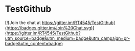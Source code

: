 # TestGithub

[![Join the chat at https://gitter.im/RT4545/TestGithub](https://badges.gitter.im/Join%20Chat.svg)](https://gitter.im/RT4545/TestGithub?utm_source=badge&utm_medium=badge&utm_campaign=pr-badge&utm_content=badge)
